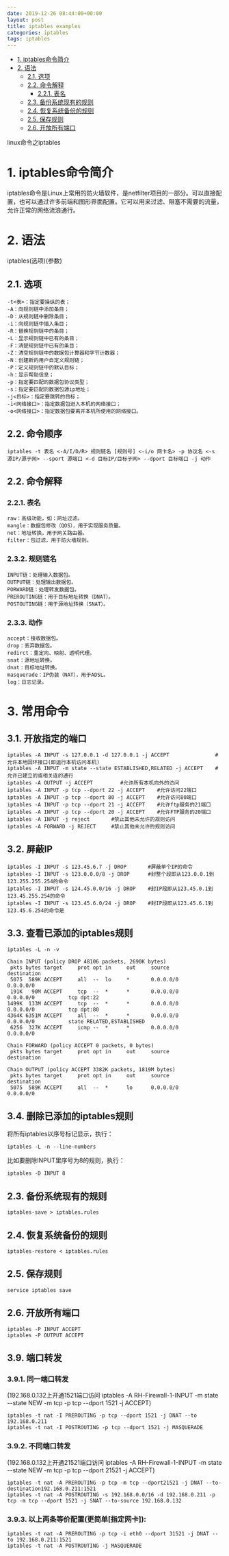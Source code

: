 ```yaml
---
date: 2019-12-26 08:44:00+00:00
layout: post
title: iptables examples
categories: iptables
tags: iptables
---
```

<!-- TOC -->

- [1. iptables命令简介](#1-iptables%E5%91%BD%E4%BB%A4%E7%AE%80%E4%BB%8B)
- [2. 语法](#2-%E8%AF%AD%E6%B3%95)
    - [2.1. 选项](#21-%E9%80%89%E9%A1%B9)
    - [2.2. 命令解释](#22-%E5%91%BD%E4%BB%A4%E8%A7%A3%E9%87%8A)
        - [2.2.1. 表名](#221-%E8%A1%A8%E5%90%8D)
    - [2.3. 备份系统现有的规则](#23-%E5%A4%87%E4%BB%BD%E7%B3%BB%E7%BB%9F%E7%8E%B0%E6%9C%89%E7%9A%84%E8%A7%84%E5%88%99)
    - [2.4. 恢复系统备份的规则](#24-%E6%81%A2%E5%A4%8D%E7%B3%BB%E7%BB%9F%E5%A4%87%E4%BB%BD%E7%9A%84%E8%A7%84%E5%88%99)
    - [2.5. 保存规则](#25-%E4%BF%9D%E5%AD%98%E8%A7%84%E5%88%99)
    - [2.6. 开放所有端口](#26-%E5%BC%80%E6%94%BE%E6%89%80%E6%9C%89%E7%AB%AF%E5%8F%A3)

<!-- /TOC -->

linux命令之iptables

# 1. iptables命令简介
iptables命令是Linux上常用的防火墙软件，是netfilter项目的一部分。可以直接配置，也可以通过许多前端和图形界面配置。它可以用来过滤、阻塞不需要的流量，允许正常的网络流浪通行。

# 2. 语法
iptables(选项)(参数)

## 2.1. 选项
```
-t<表>：指定要操纵的表；
-A：向规则链中添加条目；
-D：从规则链中删除条目；
-i：向规则链中插入条目；
-R：替换规则链中的条目；
-L：显示规则链中已有的条目；
-F：清楚规则链中已有的条目；
-Z：清空规则链中的数据包计算器和字节计数器；
-N：创建新的用户自定义规则链；
-P：定义规则链中的默认目标；
-h：显示帮助信息；
-p：指定要匹配的数据包协议类型；
-s：指定要匹配的数据包源ip地址；
-j<目标>：指定要跳转的目标；
-i<网络接口>：指定数据包进入本机的网络接口；
-o<网络接口>：指定数据包要离开本机所使用的网络接口。
```

## 2.2. 命令顺序
```
iptables -t 表名 <-A/I/D/R> 规则链名 [规则号] <-i/o 网卡名> -p 协议名 <-s 源IP/源子网> --sport 源端口 <-d 目标IP/目标子网> --dport 目标端口 -j 动作
```

## 2.2. 命令解释

### 2.2.1. 表名
```
raw：高级功能，如：网址过滤。
mangle：数据包修改（QOS），用于实现服务质量。
net：地址转换，用于网关路由器。
filter：包过滤，用于防火墙规则。
```

### 2.3.2. 规则链名
```
INPUT链：处理输入数据包。
OUTPUT链：处理输出数据包。
PORWARD链：处理转发数据包。
PREROUTING链：用于目标地址转换（DNAT）。
POSTOUTING链：用于源地址转换（SNAT）。
```

### 2.3.3. 动作
```
accept：接收数据包。
drop：丢弃数据包。
redirct：重定向、映射、透明代理。
snat：源地址转换。
dnat：目标地址转换。
masquerade：IP伪装（NAT），用于ADSL。
log：日志记录。
```

# 3. 常用命令

## 3.1. 开放指定的端口
```
iptables -A INPUT -s 127.0.0.1 -d 127.0.0.1 -j ACCEPT               #允许本地回环接口(即运行本机访问本机)
iptables -A INPUT -m state --state ESTABLISHED,RELATED -j ACCEPT    #允许已建立的或相关连的通行
iptables -A OUTPUT -j ACCEPT         #允许所有本机向外的访问
iptables -A INPUT -p tcp --dport 22 -j ACCEPT    #允许访问22端口
iptables -A INPUT -p tcp --dport 80 -j ACCEPT    #允许访问80端口
iptables -A INPUT -p tcp --dport 21 -j ACCEPT    #允许ftp服务的21端口
iptables -A INPUT -p tcp --dport 20 -j ACCEPT    #允许FTP服务的20端口
iptables -A INPUT -j reject       #禁止其他未允许的规则访问
iptables -A FORWARD -j REJECT     #禁止其他未允许的规则访问
```

## 3.2. 屏蔽IP
```
iptables -I INPUT -s 123.45.6.7 -j DROP       #屏蔽单个IP的命令
iptables -I INPUT -s 123.0.0.0/8 -j DROP      #封整个段即从123.0.0.1到123.255.255.254的命令
iptables -I INPUT -s 124.45.0.0/16 -j DROP    #封IP段即从123.45.0.1到123.45.255.254的命令
iptables -I INPUT -s 123.45.6.0/24 -j DROP    #封IP段即从123.45.6.1到123.45.6.254的命令是
```

## 3.3. 查看已添加的iptables规则
```
iptables -L -n -v

Chain INPUT (policy DROP 48106 packets, 2690K bytes)
 pkts bytes target     prot opt in     out     source               destination         
 5075  589K ACCEPT     all  --  lo     *       0.0.0.0/0            0.0.0.0/0           
 191K   90M ACCEPT     tcp  --  *      *       0.0.0.0/0            0.0.0.0/0           tcp dpt:22
1499K  133M ACCEPT     tcp  --  *      *       0.0.0.0/0            0.0.0.0/0           tcp dpt:80
4364K 6351M ACCEPT     all  --  *      *       0.0.0.0/0            0.0.0.0/0           state RELATED,ESTABLISHED
 6256  327K ACCEPT     icmp --  *      *       0.0.0.0/0            0.0.0.0/0           

Chain FORWARD (policy ACCEPT 0 packets, 0 bytes)
 pkts bytes target     prot opt in     out     source               destination         

Chain OUTPUT (policy ACCEPT 3382K packets, 1819M bytes)
 pkts bytes target     prot opt in     out     source               destination         
 5075  589K ACCEPT     all  --  *      lo      0.0.0.0/0            0.0.0.0/0  
```

## 3.4. 删除已添加的iptables规则

将所有iptables以序号标记显示，执行：
```
iptables -L -n --line-numbers
```
比如要删除INPUT里序号为8的规则，执行：
```
iptables -D INPUT 8
```

## 2.3. 备份系统现有的规则
```
iptables-save > iptables.rules
```

## 2.4. 恢复系统备份的规则
```
iptables-restore < iptables.rules
```

## 2.5. 保存规则
```
service iptables save
```

## 2.6. 开放所有端口
```
iptables -P INPUT ACCEPT   
iptables -P OUTPUT ACCEPT  
```

## 3.9. 端口转发


### 3.9.1. 同一端口转发

(192.168.0.132上开通1521端口访问 iptables -A RH-Firewall-1-INPUT -m state --state NEW -m tcp -p tcp --dport 1521 -j ACCEPT)
```
iptables -t nat -I PREROUTING -p tcp --dport 1521 -j DNAT --to 192.168.0.211
iptables -t nat -I POSTROUTING -p tcp --dport 1521 -j MASQUERADE
```

### 3.9.2. 不同端口转发


(192.168.0.132上开通21521端口访问 iptables -A RH-Firewall-1-INPUT -m state --state NEW -m tcp -p tcp --dport 21521 -j ACCEPT)
```
iptables -t nat -A PREROUTING -p tcp -m tcp --dport21521 -j DNAT --to-destination192.168.0.211:1521
iptables -t nat -A POSTROUTING -s 192.168.0.0/16 -d 192.168.0.211 -p tcp -m tcp --dport 1521 -j SNAT --to-source 192.168.0.132
```

### 3.9.3. 以上两条等价配置(更简单[指定网卡]):

```
iptables -t nat -A PREROUTING -p tcp -i eth0 --dport 31521 -j DNAT --to 192.168.0.211:1521
iptables -t nat -A POSTROUTING -j MASQUERADE
```